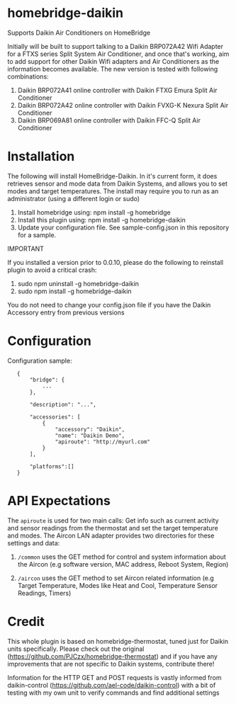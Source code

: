 # homebridge-daikin

Supports Daikin Air Conditioners on HomeBridge

Initially will be built to support talking to a Daikin BRP072A42 Wifi Adapter for a FTXS series Split System Air Conditioner, and once that's working, aim to add support for other Daikin Wifi adapters and Air Conditioners as the information becomes available. The new version is tested with following combinations:
1. Daikin BRP072A41 online controller with Daikin FTXG Emura Split Air Conditioner
2. Daikin BRP072A42 online controller with Daikin FVXG-K Nexura Split Air Conditioner
3. Daikin BRP069A81 online controller with Daikin FFC-Q Split Air Conditioner

# Installation

The following will install HomeBridge-Daikin. In it's current form, it does retrieves sensor and mode data from Daikin Systems, and allows you to set modes and target temperatures. The install may require you to run as an administrator (using a different login or sudo)

1. Install homebridge using: npm install -g homebridge
2. Install this plugin using: npm install -g homebridge-daikin
3. Update your configuration file. See sample-config.json in this repository for a sample.

IMPORTANT

If you installed a version prior to 0.0.10, please do the following to reinstall plugin to avoid a critical crash:

1. sudo npm uninstall -g homebridge-daikin
2. sudo npm install -g homebridge-daikin

You do not need to change your config.json file if you have the Daikin Accessory entry from previous versions

# Configuration

Configuration sample:

 ```
    {
        "bridge": {
            ...
        },
        
        "description": "...",

        "accessories": [
            {
                "accessory": "Daikin",
                "name": "Daikin Demo",
                "apiroute": "http://myurl.com"
            }
        ],

        "platforms":[]
    }
```
# API Expectations

The `apiroute` is used for two main calls: Get info such as current activity and sensor readings from the thermostat and set the target temperature and modes. The Aircon LAN adapter provides two directories for these settings and data:

1. `/common` uses the GET method for control and system information about the Aircon (e.g software version, MAC address, Reboot System, Region)

2. `/aircon` uses the GET method to set Aircon related information (e.g Target Temperature, Modes like Heat and Cool, Temperature Sensor Readings, Timers)

# Credit

This whole plugin is based on homebridge-thermostat, tuned just for Daikin units specifically. Please check out the original (https://github.com/PJCzx/homebridge-thermostat) and if you have any improvements that are not specific to Daikin systems, contribute there!

Information for the HTTP GET and POST requests is vastly informed from daikin-control (https://github.com/ael-code/daikin-control) with a bit of testing with my own unit to verify commands and find additional settings
